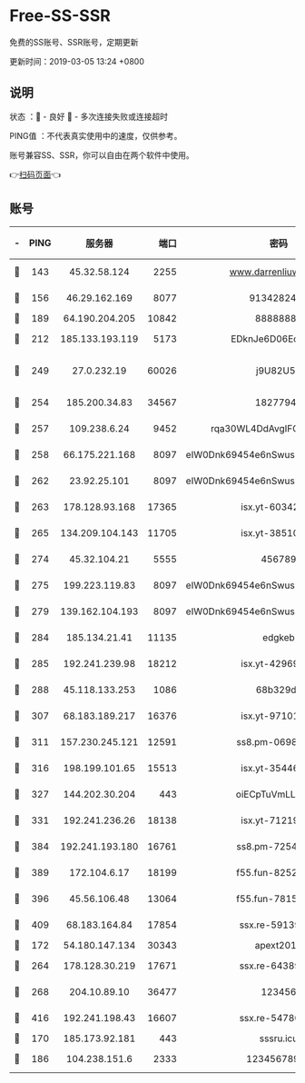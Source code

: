 # Free-SS-SSR

免费的SS账号、SSR账号，定期更新

更新时间：2019-03-05 13:24 +0800

## 说明

状态     ：🙂 - 良好 🙁 - 多次连接失败或连接超时

PING值   ：不代表真实使用中的速度，仅供参考。

账号兼容SS、SSR，你可以自由在两个软件中使用。

👉[扫码页面](https://liesauer.github.io/free-ss-ssr.github.io/)👈

## 账号

|-|PING|服务器|端口|密码|加密方式|区域|
|:----:|:----:|:-----:|-----:|:----:|:----:|:----:|
|🙂|143|45.32.58.124|2255|www.darrenliuwei.com|aes-256-cfb|JP|
|🙂|156|46.29.162.169|8077|9134282479|aes-256-cfb|RU|
|🙂|189|64.190.204.205|10842|88888888|rc4-md5|US|
|🙂|212|185.133.193.119|5173|EDknJe6D06EoWDaw|aes-256-cfb|US|
|🙂|249|27.0.232.19|60026|j9U82U53|xchacha20-ietf-poly1305|HK|
|🙂|254|185.200.34.83|34567|18277940|aes-256-cfb|US|
|🙂|257|109.238.6.24|9452|rqa30WL4DdAvgIFG6Fs3znzTa|aes-256-cfb|FR|
|🙂|258|66.175.221.168|8097|eIW0Dnk69454e6nSwuspv9DmS201tQ0D|aes-256-cfb|US|
|🙂|262|23.92.25.101|8097|eIW0Dnk69454e6nSwuspv9DmS201tQ0D|aes-256-cfb|US|
|🙂|263|178.128.93.168|17365|isx.yt-60342023|aes-256-cfb|SG|
|🙂|265|134.209.104.143|11705|isx.yt-38510096|aes-256-cfb|SG|
|🙂|274|45.32.104.21|5555|456789|aes-256-cfb|SG|
|🙂|275|199.223.119.83|8097|eIW0Dnk69454e6nSwuspv9DmS201tQ0D|aes-256-cfb|US|
|🙂|279|139.162.104.193|8097|eIW0Dnk69454e6nSwuspv9DmS201tQ0D|aes-256-cfb|JP|
|🙂|284|185.134.21.41|11135|edgkeb|aes-256-cfb|GB|
|🙂|285|192.241.239.98|18212|isx.yt-42969531|aes-256-cfb|US|
|🙂|288|45.118.133.253|1086|68b329da|aes-256-cfb|SG|
|🙂|307|68.183.189.217|16376|isx.yt-97101614|aes-256-cfb|SG|
|🙂|311|157.230.245.121|12591|ss8.pm-06983018|aes-256-cfb|SG|
|🙂|316|198.199.101.65|15513|isx.yt-35446579|aes-256-cfb|US|
|🙂|327|144.202.30.204|443|oiECpTuVmLLxk4Ts|aes-256-cfb|US|
|🙂|331|192.241.236.26|18138|isx.yt-71219423|aes-256-cfb|US|
|🙂|384|192.241.193.180|16761|ss8.pm-72545882|aes-256-cfb|US|
|🙂|389|172.104.6.17|18199|f55.fun-82524174|aes-256-cfb|US|
|🙂|396|45.56.106.48|13064|f55.fun-78155284|aes-256-cfb|US|
|🙂|409|68.183.164.84|17854|ssx.re-59139311|aes-256-cfb|US|
|🙂|172|54.180.147.134|30343|apext2019|chacha20|KR|
|🙂|264|178.128.30.219|17671|ssx.re-64389778|aes-256-cfb|SG|
|🙂|268|204.10.89.10|36477|123456|aes-256-cfb|US|
|🙂|416|192.241.198.43|16607|ssx.re-54780207|aes-256-cfb|US|
|🙁|170|185.173.92.181|443|sssru.icu|rc4-md5|RU|
|🙁|186|104.238.151.6|2333|12345678900|aes-256-cfb|JP|
